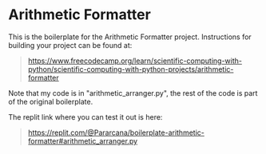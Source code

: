 # Arithmetic Formatter

This is the boilerplate for the Arithmetic Formatter project. Instructions for building your project can be found at:
> https://www.freecodecamp.org/learn/scientific-computing-with-python/scientific-computing-with-python-projects/arithmetic-formatter

Note that my code is in "arithmetic_arranger.py", the rest of the code is part of the original boilerplate.

The replit link where you can test it out is here:
> https://replit.com/@Pararcana/boilerplate-arithmetic-formatter#arithmetic_arranger.py
